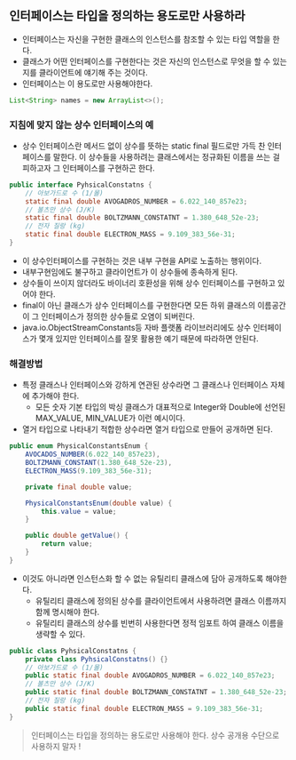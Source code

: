 ## 인터페이스는 타입을 정의하는 용도로만 사용하라

* 인터페이스는 자신을 구현한 클래스의 인스턴스를 참조할 수 있는 타입 역할을 한다.
* 클래스가 어떤 인터페이스를 구현한다는 것은 자신의 인스턴스로 무엇을 할 수 있는지를 클라이언트에 얘기해 주는 것이다.
* 인터페이스는 이 용도로만 사용해야한다.
```java
List<String> names = new ArrayList<>();
```

### 지침에 맞지 않는 상수 인터페이스의 예
* 상수 인터페이스란 메서드 없이 상수를 뜻하는 static final 필드로만 가득 찬 인터페이스를 말한다. 이 상수들을 사용하려는 클래스에서는 정규화된 이름을 쓰는 걸 피하고자 그 인터페이스를 구현하곤 한다.
```java
public interface PyhsicalConstatns {
    // 아보가드로 수 (1/몰)
    static final double AVOGADROS_NUMBER = 6.022_140_857e23;
    // 볼츠만 상수 (J/K)
    static final double BOLTZMANN_CONSTATNT = 1.380_648_52e-23;
    // 전자 질랑 (kg)
    static final double ELECTRON_MASS = 9.109_383_56e-31;
}
```
* 이 상수인터페이스를 구현하는 것은 내부 구현을 API로 노출하는 행위이다.
* 내부구현임에도 불구하고 클라이언트가 이 상수들에 종속하게 된다.
* 상수들이 쓰이지 않더라도 바이너리 호환성을 위해 상수 인터페이스를 구현하고 있어야 한다.
* final이 아닌 클래스가 상수 인터페이스를 구현한다면 모든 하위 클래스의 이름공간이 그 인터페이스가 정의한 상수들로 오염이 되버린다.
* java.io.ObjectStreamConstants등 자바 플랫폼 라이브러리에도 상수 인터페이스가 몇개 있지만 인터페이스를 잘못 활용한 예기 때문에 따라하면 안된다.

### 해결방법
* 특정 클래스나 인터페이스와 강하게 연관된 상수라면 그 클래스나 인터페이스 자체에 추가해야 한다.
  * 모든 숫자 기본 타입의 박싱 클래스가 대표적으로 Integer와 Double에 선언된 MAX_VALUE, MIN_VALUE가 이런 예시이다.
* 열거 타입으로 나타내기 적합한 상수라면 열거 타입으로 만들어 공개하면 된다.
```java
public enum PhysicalConstantsEnum {
    AVOCADOS_NUMBER(6.022_140_857e23),
    BOLTZMANN_CONSTANT(1.380_648_52e-23),
    ELECTRON_MASS(9.109_383_56e-31);

    private final double value;

    PhysicalConstantsEnum(double value) {
        this.value = value;
    }

    public double getValue() {
        return value;
    }
}
```
* 이것도 아니라면 인스턴스화 할 수 없는 유틸리티 클래스에 담아 공개하도록 해야한다.
  * 유틸리티 클래스에 정의된 상수를 클라이언트에서 사용하려면 클래스 이름까지 함께 명시해야 한다.
  * 유틸리티 클래스의 상수를 빈번히 사용한다면 정적 임포트 하여 클래스 이름을 생략할 수 있다.
```java
public class PyhsicalConstatns {
    private class PyhsicalConstatns() {}
    // 아보가드로 수 (1/몰)
    public static final double AVOGADROS_NUMBER = 6.022_140_857e23;
    // 볼츠만 상수 (J/K)
    public static final double BOLTZMANN_CONSTATNT = 1.380_648_52e-23;
    // 전자 질랑 (kg)
    public static final double ELECTRON_MASS = 9.109_383_56e-31;
}
```


> 인터페이스는 타입을 정의하는 용도로만 사용해야 한다. 상수 공개용 수단으로 사용하지 말자 !